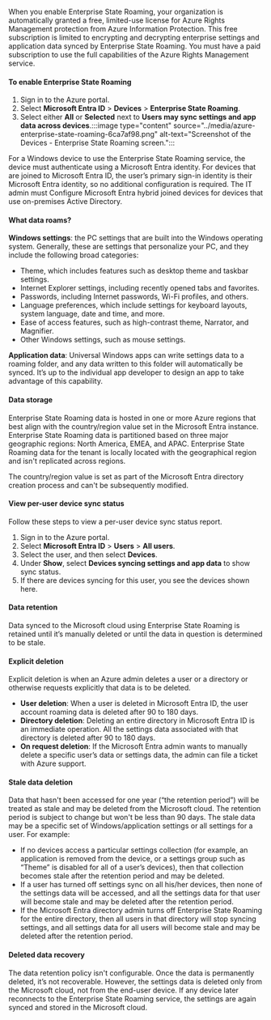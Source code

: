 When you enable Enterprise State Roaming, your organization is automatically granted a free, limited-use license for Azure Rights Management protection from Azure Information Protection. This free subscription is limited to encrypting and decrypting enterprise settings and application data synced by Enterprise State Roaming. You must have a paid subscription to use the full capabilities of the Azure Rights Management service.

#### To enable Enterprise State Roaming

1.  Sign in to the Azure portal.
2.  Select **Microsoft Entra ID** > **Devices** > **Enterprise State Roaming**.
3.  Select either **All** or **Selected** next to **Users may sync settings and app data across devices**.:::image type="content" source="../media/azure-enterprise-state-roaming-6ca7af98.png" alt-text="Screenshot of the Devices - Enterprise State Roaming screen.":::
    

For a Windows device to use the Enterprise State Roaming service, the device must authenticate using a Microsoft Entra identity. For devices that are joined to Microsoft Entra ID, the user’s primary sign-in identity is their Microsoft Entra identity, so no additional configuration is required. The IT admin must Configure Microsoft Entra hybrid joined devices for devices that use on-premises Active Directory.

#### What data roams?

**Windows settings**: the PC settings that are built into the Windows operating system. Generally, these are settings that personalize your PC, and they include the following broad categories:

 -  Theme, which includes features such as desktop theme and taskbar settings.
 -  Internet Explorer settings, including recently opened tabs and favorites.
 -  Passwords, including Internet passwords, Wi-Fi profiles, and others.
 -  Language preferences, which include settings for keyboard layouts, system language, date and time, and more.
 -  Ease of access features, such as high-contrast theme, Narrator, and Magnifier.
 -  Other Windows settings, such as mouse settings.

**Application data**: Universal Windows apps can write settings data to a roaming folder, and any data written to this folder will automatically be synced. It’s up to the individual app developer to design an app to take advantage of this capability.

#### Data storage

Enterprise State Roaming data is hosted in one or more Azure regions that best align with the country/region value set in the Microsoft Entra instance. Enterprise State Roaming data is partitioned based on three major geographic regions: North America, EMEA, and APAC. Enterprise State Roaming data for the tenant is locally located with the geographical region and isn't replicated across regions.

The country/region value is set as part of the Microsoft Entra directory creation process and can't be subsequently modified.

#### View per-user device sync status

Follow these steps to view a per-user device sync status report.

1.  Sign in to the Azure portal.
2.  Select **Microsoft Entra ID** > **Users** > **All users**.
3.  Select the user, and then select **Devices**.
4.  Under **Show**, select **Devices syncing settings and app data** to show sync status.
5.  If there are devices syncing for this user, you see the devices shown here.

#### Data retention

Data synced to the Microsoft cloud using Enterprise State Roaming is retained until it’s manually deleted or until the data in question is determined to be stale.

#### Explicit deletion

Explicit deletion is when an Azure admin deletes a user or a directory or otherwise requests explicitly that data is to be deleted.

 -  **User deletion**: When a user is deleted in Microsoft Entra ID, the user account roaming data is deleted after 90 to 180 days.
 -  **Directory deletion**: Deleting an entire directory in Microsoft Entra ID is an immediate operation. All the settings data associated with that directory is deleted after 90 to 180 days.
 -  **On request deletion**: If the Microsoft Entra admin wants to manually delete a specific user’s data or settings data, the admin can file a ticket with Azure support.

#### Stale data deletion

Data that hasn't been accessed for one year (“the retention period”) will be treated as stale and may be deleted from the Microsoft cloud. The retention period is subject to change but won't be less than 90 days. The stale data may be a specific set of Windows/application settings or all settings for a user. For example:

 -  If no devices access a particular settings collection (for example, an application is removed from the device, or a settings group such as “Theme” is disabled for all of a user’s devices), then that collection becomes stale after the retention period and may be deleted.
 -  If a user has turned off settings sync on all his/her devices, then none of the settings data will be accessed, and all the settings data for that user will become stale and may be deleted after the retention period.
 -  If the Microsoft Entra directory admin turns off Enterprise State Roaming for the entire directory, then all users in that directory will stop syncing settings, and all settings data for all users will become stale and may be deleted after the retention period.

#### Deleted data recovery

The data retention policy isn't configurable. Once the data is permanently deleted, it’s not recoverable. However, the settings data is deleted only from the Microsoft cloud, not from the end-user device. If any device later reconnects to the Enterprise State Roaming service, the settings are again synced and stored in the Microsoft cloud.
